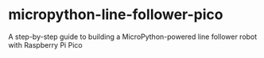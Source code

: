# micropython-line-follower-pico
A step-by-step guide to building a MicroPython-powered line follower robot with Raspberry Pi Pico
